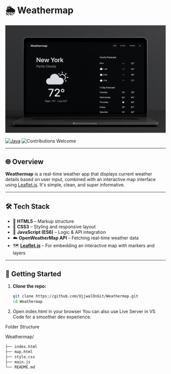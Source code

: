 # 🌦️ Weathermap

![Webpage Design](./Webpage%20design.png)

[![Java](https://img.shields.io/badge/Made%20With-Java-blue?style=for-the-badge&logo=java)](https://www.java.com)
![Contributions Welcome](https://img.shields.io/badge/Contributions-Welcome-28a745?style=for-the-badge)

---

## 🌐 Overview

**Weathermap** is a real-time weather app that displays current weather details based on user input, combined with an interactive map interface using [Leaflet.js](https://leafletjs.com/). It's simple, clean, and super informative.

---

## 🛠️ Tech Stack

- 🧱 **HTML5** – Markup structure  
- 🎨 **CSS3** – Styling and responsive layout  
- 🧠 **JavaScript (ES6)** – Logic & API integration  
- ☁️ **OpenWeatherMap API** – Fetching real-time weather data  
- 🗺️ **[Leaflet.js](https://leafletjs.com/)** – For embedding an interactive map with markers and layers

---

## 🚀 Getting Started

1. **Clone the repo:**

   ```bash
   git clone https://github.com/UjjwalOnGit/Weathermap.git
   cd Weathermap
2. Open index.html in your browser
You can also use Live Server in VS Code for a smoother dev experience.


Folder Structure

Weathermap/
```
├── index.html
├── map.html
├── style.css
├── main.js
└── README.md
